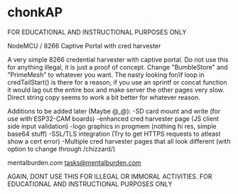 # chonkAP

FOR EDUCATIONAL AND INSTRUCTIONAL PURPOSES ONLY

NodeMCU / 8266 Captive Portal with cred harvester

A very simple 8266 credential harvester with captive portal. Do not use this for anything illegal, it is just a proof of concept.
Change "BumbleStore" and "PrimeMesh" to whatever you want. The nasty looking for/if loop in credTailStart() is there for a reason, if you use an sprintf or concat function it would lag out the entire box and make server the other pages very slow. Direct string copy seems to work a bit better for whatever reason.

Additions to be added later (Maybe @_@): 
-SD card mount and write (for use with ESP32-CAM boards)
-enhanced cred harvester page (JS client side input validation)
-logo graphics in progmem (nothing hi res, simple base64 stuff)
-SSL/TLS integration (Try to get HTTPS requests to atleast show a cert error)
-Multiple cred harvester pages that all look different (with option to change through /chizzard/)
  
  mentalburden.com
  tasks@mentalburden.com
  
  AGAIN, DONT USE THIS FOR ILLEGAL OR IMMORAL ACTIVITIES.
  FOR EDUCATIONAL AND INSTRUCTIONAL PURPOSES ONLY
